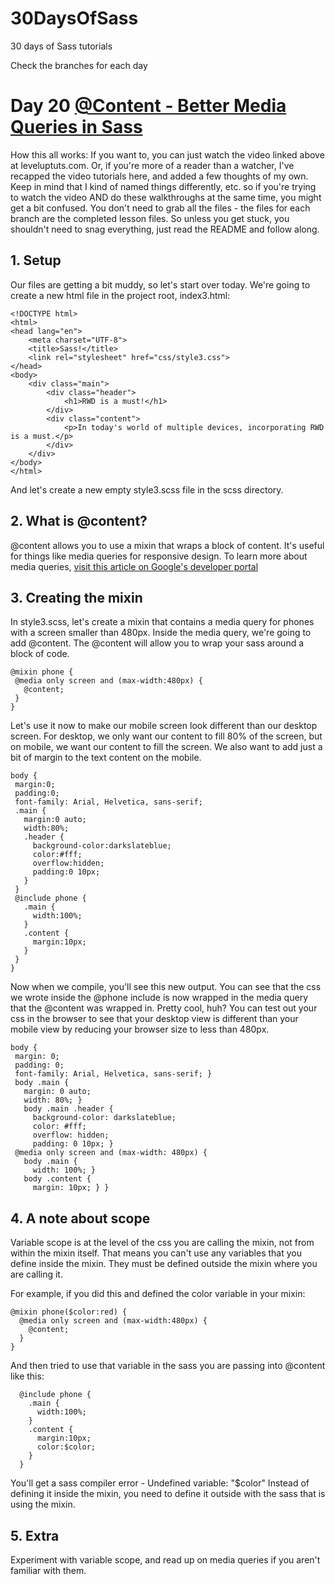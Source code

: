 30DaysOfSass
============

30 days of Sass tutorials

Check the branches for each day

# Day 20 [@Content - Better Media Queries in Sass](http://leveluptuts.com/tutorials/sass-tutorials/20-content-better-media-queries-sass)
How this all works:  If you want to, you can just watch the video linked above at leveluptuts.com. Or, if you're more of a reader than a watcher, I've recapped the video tutorials here, and added a few thoughts of my own. Keep in mind that I kind of named things differently, etc. so if you're trying to watch the video AND do these walkthroughs at the same time, you might get a bit confused. You don't need to grab all the files - the files for each branch are the completed lesson files. So unless you get stuck, you shouldn't need to snag everything, just read the README and follow along.

## 1. Setup

Our files are getting a bit muddy, so let's start over today. We're going to create a new html file in the project root, index3.html:
```
<!DOCTYPE html>
<html>
<head lang="en">
    <meta charset="UTF-8">
    <title>Sass!</title>
    <link rel="stylesheet" href="css/style3.css">
</head>
<body>
    <div class="main">
        <div class="header">
            <h1>RWD is a must!</h1>
        </div>
        <div class="content">
            <p>In today's world of multiple devices, incorporating RWD is a must.</p>
        </div>
    </div>
</body>
</html>
```

And let's create a new  empty style3.scss file in the scss directory.

## 2. What is @content?
@content allows you to use a mixin that wraps a block of content.  It's useful for things like media queries for responsive design. To learn more about media queries, [visit this article on Google's developer portal](https://developers.google.com/web/fundamentals/layouts/rwd-fundamentals/use-media-queries?hl=en)

## 3. Creating the mixin
In style3.scss, let's create a mixin that contains a media query for phones with a screen smaller than 480px. Inside the media query, we're going to add @content.  The @content will allow you to wrap your sass around a block of code.

 ```
@mixin phone {
  @media only screen and (max-width:480px) {
    @content;
  }
}
 ```
 
 Let's use it now to make our mobile screen look different than our desktop screen.  For desktop, we only want our content to fill 80% of the screen, but on mobile, we want our content to fill the screen.  We also want to add just a bit of margin to the text content on the mobile.
 
 ```
body {
  margin:0;
  padding:0;
  font-family: Arial, Helvetica, sans-serif;
  .main {
    margin:0 auto;
    width:80%;
    .header {
      background-color:darkslateblue;
      color:#fff;
      overflow:hidden;
      padding:0 10px;
    }
  }
  @include phone {
    .main {
      width:100%;
    }
    .content {
      margin:10px;
    }
  }
}
 ```
 
 Now when we compile, you'll see this new output.  You can see that the css we wrote inside the @phone include is now wrapped in the media query that the @content was wrapped in. Pretty cool, huh?  You can test out your css in the browser to see that your desktop view is different than your mobile view by reducing your browser size to less than 480px.
 
 ```
body {
  margin: 0;
  padding: 0;
  font-family: Arial, Helvetica, sans-serif; }
  body .main {
    margin: 0 auto;
    width: 80%; }
    body .main .header {
      background-color: darkslateblue;
      color: #fff;
      overflow: hidden;
      padding: 0 10px; }
  @media only screen and (max-width: 480px) {
    body .main {
      width: 100%; }
    body .content {
      margin: 10px; } }
 ```
 
 
## 4. A note about scope
 Variable scope is at the level of the css you are calling the mixin, not from within the mixin itself.  That means you can't use any variables that you define inside the mixin.  They must be defined outside the mixin where you are calling it.
 
 For example, if you did this and defined the color variable in your mixin:
 ```
 @mixin phone($color:red) {
   @media only screen and (max-width:480px) {
     @content;
   }
 }
 ```
 And then tried to use that variable in the sass you are passing into @content like this:
 ```
   @include phone {
     .main {
       width:100%;
     }
     .content {
       margin:10px;
       color:$color;
     }
   }
 ```
 You'll get a sass compiler error - Undefined variable: "$color"
 Instead of defining it inside the mixin, you need to define it outside with the sass that is using the mixin.
 
 ## 5. Extra
 
 Experiment with variable scope, and read up on media queries if you aren't familiar with them.
 
 